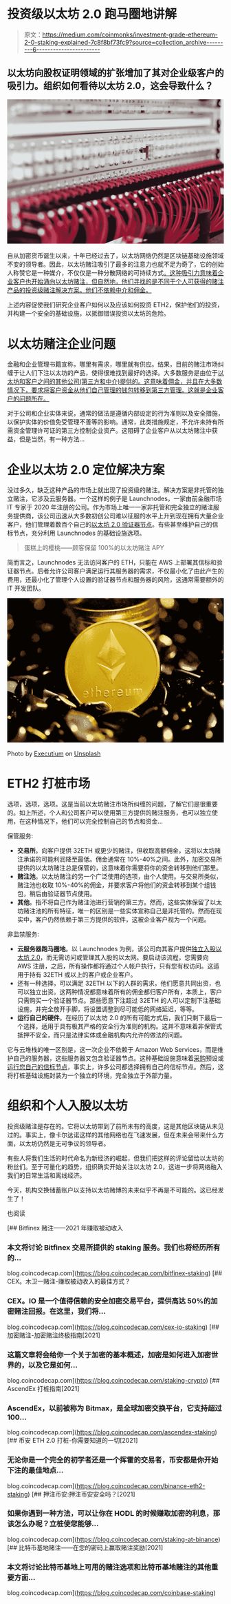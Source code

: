 # 投资级以太坊 2.0 跑马圈地讲解

> 原文：<https://medium.com/coinmonks/investment-grade-ethereum-2-0-staking-explained-7c8f8bf73fc9?source=collection_archive---------6----------------------->

## 以太坊向股权证明领域的扩张增加了其对企业级客户的吸引力。组织如何看待以太坊 2.0，这会导致什么？

![](img/a6b942e59fe570522b7dcf19a42d9dc5.png)

自从加密货币诞生以来，十年已经过去了，以太坊网络仍然是区块链基础设施领域不变的领导者。因此，以太坊赌注吸引了最多的注意力也就不足为奇了，它的创始人称赞它是一种媒介，不仅仅是一种分散网络的可持续方式[。这种吸引力意味着企业客户也开始涌向以太坊赌注，但自然地，他们寻找的是不同于个人可获得的赌注产品的投资级赌注解决方案。他们不依赖中介和佣金。](https://decrypt.co/76545/vitalik-buterin-beseeches-ethcc-ethereum-crowd-move-beyond-defi)

上述内容促使我们研究企业客户如何以及应该如何投资 ETH2，保护他们的投资，并构建一个安全的基础设施，以抵御错误投资以太坊的危险。

# 以太坊赌注企业问题

金融和企业管理书籍宣称，哪里有需求，哪里就有供应。结果，目前的赌注市场纠缠于让人们下注以太坊的产品，使得很难找到最好的选择。大多数服务是由位于[以太坊和客户之间的其他公司(第三方和中介)提供的。这意味着佣金，并且在大多数情况下，要求将客户资金从他们自己管理的钱包转移到第三方管理。这就是企业客户的问题所在。](https://launchnodes.com/)

对于公司和企业实体来说，通常的做法是遵循内部设定的行为准则以及安全措施，以保护实体的价值免受管理不善等的影响。通常，此类措施规定，不允许未持有所需资金管理许可证的第三方控制企业资产。这阻碍了企业客户从以太坊赌注中获益，但是当然，有一种方法…

# 企业以太坊 2.0 定位解决方案

没过多久，缺乏这种产品的市场上就出现了投资级的赌注。解决方案是非托管的独立赌注，它涉及云服务器。一个这样的例子是 Launchnodes，一家由前金融市场 IT 专家于 2020 年注册的公司。作为市场上唯一一家非托管和完全独立的赌注服务提供商，该公司迅速从大多数初创公司难以征服的水平上升到现在拥有大量企业客户，他们管理着数百个自己的[以太坊 2.0 验证器节点](https://launchnodes.com/)。有些甚至维护自己的信标节点，充分利用 Launchnodes 的基础设施选项。

> 蛋糕上的樱桃——顾客保留 100%的以太坊赌注 APY

简而言之，Launchnodes 无法访问客户的 ETH，只能在 AWS 上部署其信标和验证器节点。后者允许公司客户满足运行其服务器的需求，不仅最小化了由此产生的费用，还最小化了管理个人设置的验证器节点和服务器的风险，这通常需要额外的 IT 开发团队。

![](img/ef0eda1fec6196593a239b2e9214a452.png)

Photo by [Executium](https://unsplash.com/@executium?utm_source=unsplash&utm_medium=referral&utm_content=creditCopyText) on [Unsplash](https://unsplash.com/s/photos/ethereum-2.0?utm_source=unsplash&utm_medium=referral&utm_content=creditCopyText)

# ETH2 打桩市场

选项，选项，选项。这是当前以太坊赌注市场所纠缠的问题，了解它们是很重要的。如上所述，个人和公司客户可以使用第三方提供的赌注服务，也可以独立使用，在这种情况下，他们可以完全控制自己的节点和资金…

保管服务:

*   **交易所**。向客户提供 32ETH 或更少的赌注，但收取高额佣金，这将以太坊赌注承诺的可能利润降至最低。佣金通常在 10%-40%之间。此外，加密交易所提供的以太坊赌注总是保管的，这意味着你需要将你的资金转移到他们那里。
*   **赌注池**。以太坊赌注的另一个广泛使用的选项，由个人使用。与交易所类似，赌注池也收取 10%-40%的佣金，并要求客户将他们的资金转移到某个组钱包，稍后由验证器节点使用。
*   **其他**。指不将自己作为赌注池进行营销的第三方。然而，这些实体保留了以太坊赌注池的所有特征，唯一的区别是一些实体宣称自己是非托管的。然而在现实中，客户仍然依赖于第三方提供的软件，这被企业客户视为一个问题。

非监禁服务:

*   **云服务器跑马圈地**。以 Launchnodes 为例，该公司向其客户提供[独立入股以太坊 2.0](https://launchnodes.com/)，而无需访问或管理其入股的以太网。要启动该流程，您需要向 AWS 注册，之后，所有操作都将通过个人帐户执行，只有您有权访问。这适用于持有 32ETH 或以上的客户或企业客户。
*   还有一种选择，可以满足 32ETH 以下的人群的需求，他们愿意共同出资，也可以独立出资。这两种情况都意味着所有的佣金都归客户所有，本质上，客户只需购买一个验证器节点。那些愿意下注超过 32ETH 的人可以定制下注基础设施，并完全放开手脚，将设置调整到尽可能低的网络延迟，等等。
*   **运行自己的硬件**。在经历了以太坊 2.0 的所有可能方式后，我们只剩下最后一个选择，适用于具有极其严格的安全行为准则的机构。这并不意味着非保管式抵押不安全，而只是法律实体或金融机构内允许的做法的问题。

它与云堆栈的唯一区别是，这一次企业不依赖于 Amazon Web Services，而是维护自己的服务器，这些服务器又包含验证器节点。这种基础设施意味着[采购](https://aws.amazon.com/marketplace/pp/prodview-zyyeyitryjvvk?ref_=srh_res_product_title)预设或[运行您自己的信标节点](https://aws.amazon.com/marketplace/pp/prodview-l7ya6gn4r2xyq?ref_=srh_res_product_title)，事实上，许多公司都选择拥有自己的信标节点。然后，这将打桩基础设施封装为一个独立的环境，完全独立于外部力量。

# **组织和个人入股以太坊**

投资级赌注是存在的。它将以太坊带到了前所未有的高度，这是其他区块链从未见过的。事实上，像卡尔达诺这样的其他网络也在飞速发展，但在未来会带来什么方面，以太坊仍然是无可争议的领导者。

有些人将我们生活的时代命名为新经济的崛起，但我们把这样的评论留给以太坊的粉丝们。至于可量化的趋势，组织确实开始关注以太坊 2.0，这进一步将网络融入我们的日常生活和离线经济。

今天，机构交换储蓄账户以支持以太坊赌博的未来似乎不再是不可能的。这已经发生了！

也阅读

[](https://blog.coincodecap.com/bitfinex-staking) [## Bitfinex 赌注——2021 年赚取被动收入

### 本文将讨论 Bitfinex 交易所提供的 staking 服务。我们也将经历所有的…

blog.coincodecap.com](https://blog.coincodecap.com/bitfinex-staking) [](https://blog.coincodecap.com/cex-io-staking) [## CEX。木卫一赌注-赚取被动收入的最佳方式？

### CEX。IO 是一个值得信赖的安全加密交易平台，提供高达 50%的加密赌注回报。在这里，我们将…

blog.coincodecap.com](https://blog.coincodecap.com/cex-io-staking) [](https://blog.coincodecap.com/staking-crypto) [## 加密赌注-加密赌注终极指南[2021]

### 这篇文章将会给你一个关于加密的基本概述，加密是如何进入加密世界的，以及它是如何…

blog.coincodecap.com](https://blog.coincodecap.com/staking-crypto) [](https://blog.coincodecap.com/ascendex-staking) [## AscendEx 打桩指南[2021]

### AscendEx，以前被称为 Bitmax，是全球加密交换平台，它支持超过 100…

blog.coincodecap.com](https://blog.coincodecap.com/ascendex-staking) [](https://blog.coincodecap.com/binance-eth2-staking) [## 币安 ETH 2.0 打桩-你需要知道的一切[2021]

### 无论你是一个完全的初学者还是一个挥霍的交易者，币安都是你开始下注的最佳地点…

blog.coincodecap.com](https://blog.coincodecap.com/binance-eth2-staking) [](https://blog.coincodecap.com/staking-at-binance) [## 押注币安:押注币安安全吗？[2021]

### 如果你遇到一种方法，可以让你在 HODL 的时候赚取加密的利息，那该怎么办呢？立桩使您能够…

blog.coincodecap.com](https://blog.coincodecap.com/staking-at-binance) [](https://blog.coincodecap.com/coinbase-staking) [## 比特币基地赌注——在您的密码上赢取赌注奖励[2021]

### 本文将讨论比特币基地上可用的赌注选项和比特币基地赌注的其他重要方面…

blog.coincodecap.com](https://blog.coincodecap.com/coinbase-staking)